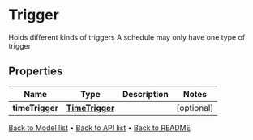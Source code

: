 

# Trigger

Holds different kinds of triggers A schedule may only have one type of trigger

## Properties

| Name | Type | Description | Notes |
|------------ | ------------- | ------------- | -------------|
|**timeTrigger** | [**TimeTrigger**](TimeTrigger.md) |  |  [optional] |



[Back to Model list](../README.md#documentation-for-models) &#8226; [Back to API list](../README.md#documentation-for-api-endpoints) &#8226; [Back to README](../README.md)


